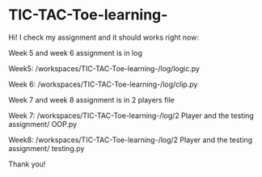 # TIC-TAC-Toe-learning-
Hi! I check my assignment and it should works right now: 


Week 5 and week 6 assignment is in log

Week5: /workspaces/TIC-TAC-Toe-learning-/log/logic.py

Week 6: /workspaces/TIC-TAC-Toe-learning-/log/clip.py



Week 7 and week 8 assignment is in 2 players file

Week 7: /workspaces/TIC-TAC-Toe-learning-/log/2 Player and the testing assignment/ OOP.py

Week8: /workspaces/TIC-TAC-Toe-learning-/log/2 Player and the testing assignment/ testing.py

Thank you!
